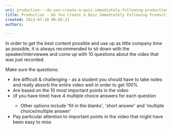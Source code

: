 ```yaml
---
uri: production---do-you-create-a-quiz-immediately-following-production
title: Production - Do You Create a Quiz Immediately Following Production?
created: 2013-07-10 00:02:21
authors:

---
```





<span class='intro'> In order to get the best content possible and use up as little company time as possible, it is always recommended to sit down with the speaker/interviewee and come up with 10 questions about the video that was just recorded. </span>

<p>​Make sure the questions&#58;</p><ul><li>Are difficult &amp; challenging -&#160;as a student you should have to take notes and really absorb the entire video well in order to get 100%</li><li>Are based on the 10 most important points in the video</li><li>(if you have time) have 4 multiple choice answers for each question</li><ul><li>Other options include 'fill in the blanks', 'short answer' and 'multiple choice/multiple answer'</li></ul><li>Pay particular attention to important points in the video that might have been easy to miss</li></ul>



